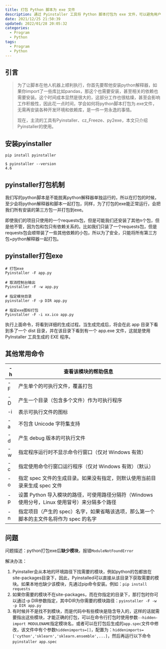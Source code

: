 ```yaml
---
title: 打包 Python 脚本为 exe 文件
description: 通过 Pyinstaller 工具将 Python 脚本打包为 exe 文件，可以避免用户安装 Python 环境和依赖库，方便用户使用。
date: 2021/12/25 21:50:39
updated: 2022/01/28 20:05:32
categories:
  - Program
  - Python
tags:
  - Program
  - Python
---
```


## 引言

>   为了让脚本在他人机器上顺利执行，你首先要帮他安装python解释器，如果你import了一些库比如pandas，那这个也需要安装，甚至相关的依赖也需要安装。这个时间成本显然是很大的，这部分工作也很枯燥，甚至会影响工作积极性，因此花一点时间，学会如何将python脚本打包为.exe文件，无需再安装各种开发环境和依赖库，是一件一劳永逸的事情。
>
>   现在，主流的工具有Pyinstaller、cz_Freeze、py2exe，本文只介绍Pyinstaller的使用。

## 安装pyinstaller

```shell
pip install pyinstaller

$ pyinstaller --version
4.6
```

## pyinstaller打包机制

我们写的python脚本是不能脱离python解释器单独运行的，所以在打包的时候，至少会将python解释器和脚本一起打包，同样，为了打包的exe能正常运行，会把我们所有安装的第三方包一并打包到exe。

即使我们的项目只使用的一个requests包，但是可能我们还安装了其他n个包，但是他不管，因为包和包只有依赖关系的。比如我们只装了一个requests包，但是requests包会顺带装了一些其他依赖的小包，所以为了安全，只能将所有第三方包+python解释器一起打包。

## pyinstaller打包exe

```shell
# 打包exe
Pyinstaller -F app.py

# 取消控制台输出
Pyinstaller -F -w app.py

# 指定模块目录
pyinstaller -F -p DIR app.py

# 指定exe图标打包
Pyinstaller -F -i xx.ico app.py
```

执行上面命令，将看到详细的生成过程。当生成完成后，将会在此 app 目录下看到多了一个 dist 目录，并在该目录下看到有一个 app.exe 文件，这就是使用 PyInstaller 工具生成的 EXE 程序。

## 其他常用命令

| -h   | 查看该模块的帮助信息                                         |
| ---- | ------------------------------------------------------------ |
| -F   | 产生单个的可执行文件，覆盖打包                               |
| -D   | 产生一个目录（包含多个文件）作为可执行程序                   |
| -i   | 表示可执行文件的图标                                         |
| -a   | 不包含 Unicode 字符集支持                                    |
| -d   | 产生 debug 版本的可执行文件                                  |
| -w   | 指定程序运行时不显示命令行窗口（仅对 Windows 有效）          |
| -c   | 指定使用命令行窗口运行程序（仅对 Windows 有效）（默认）      |
| -o   | 指定 spec 文件的生成目录。如果没有指定，则默认使用当前目录来生成 spec 文件 |
| -p   | 设置 Python 导入模块的路径，可使用路径分隔符（Windows 使用分号，Linux 使用冒号）来分隔多个路径 |
| -n   | 指定项目（产生的 spec）名字，如果省略该选项，那么第一个脚本的主文件名将作为 spec 的名字 |

## 问题

问题描述：python打包exe后**缺少模块**，报错`ModuleNotFoundError`

解决办法：

1.   Pyinstaller会从本地的环境路径下找需要的模块，例如python的包都放在site-packages目录下，因此，Pyinstalled可以直接从该目录下获取需要的模块。如果本地也缺少该模块，先通过pip命令安装。例如：`pip install requests`
2.   如果你需要的模块不在site-packages，而在你指定的目录下，那打包时你可以通过-p DIR参数指定，其中DIR为你需要的模块路径：`pyinstaller -F -w -p DIR app.py`
3.   有时候并不是找不到模块，而是代码中有些模块是隐含导入的，这样的话就需要指出这些模块，才能正确的打包，可以在命令行打包时使用参数`--hidden-import MODULENAME`指定模块名，或者可以在打包后生成的`app.spec`文件中修改，该文件中有个参数`hiddenimports=[]`，配置为：`hiddenimports=['cython','sklearn','sklearn.ensemble',...]`，然后再运行以下命令 `pyinstaller app.spec`

